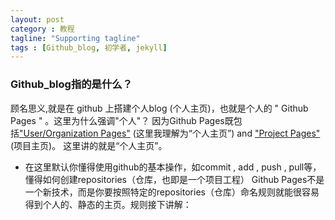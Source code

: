 ```yaml
---
layout: post
category : 教程
tagline: "Supporting tagline"
tags : [Github_blog, 初学者, jekyll]
---
```


### Github_blog指的是什么？

顾名思义,就是在 github 上搭建个人blog (个人主页)，也就是个人的 " Github Pages " 。这里为什么强调"个人"？
因为Github Pages既包括["User/Organization Pages"](https://help.github.com/articles/user-organization-and-project-pages "点击可查看官方文档说明")
(这里我理解为“个人主页”) and ["Project Pages"](https://help.github.com/articles/user-organization-and-project-pages "点击可查看官方文档说明")(项目主页)。
这里讲的就是“个人主页”。
<!--break-->

+ 在这里默认你懂得使用github的基本操作，如commit , add , push , pull等，懂得如何创建repositories（仓库，也即是一个项目工程）
Github Pages不是一个新技术，而是你要按照特定的repositories（仓库）命名规则就能很容易得到个人的、静态的主页。规则接下讲解：